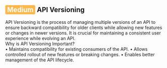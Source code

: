 ## <span style="background-color:#ffb84d; color:white; padding:2px 6px; border-radius:4px;">Medium</span> API Versioning
API Versioning is the process of managing multiple versions of an API to ensure backward compatibility for older clients while allowing new features or changes in newer versions. It is crucial for maintaining a consistent user experience while evolving an API.
<br>
Why is API Versioning Important?
<br>
• Maintains compatibility for existing consumers of the API.
• Allows controlled rollout of new features or breaking changes.
• Enables better management of the API lifecycle.
